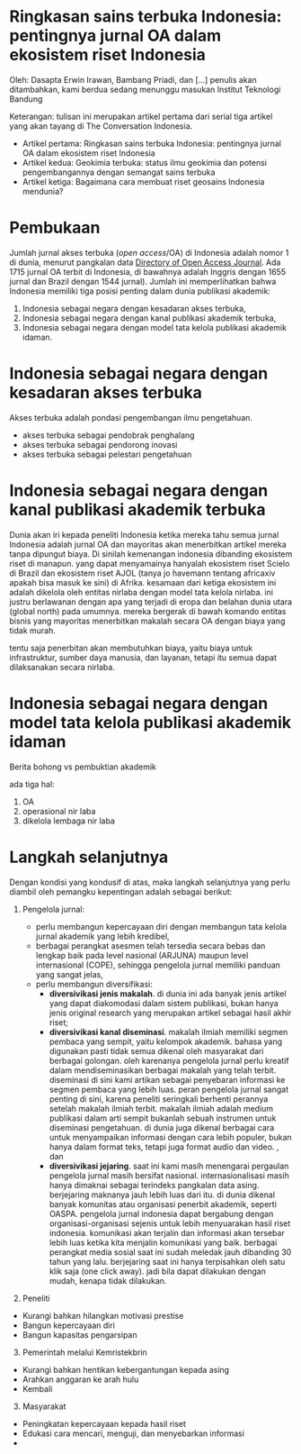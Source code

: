 Ringkasan sains terbuka Indonesia: pentingnya jurnal OA dalam ekosistem riset Indonesia
===

Oleh: 
Dasapta Erwin Irawan, Bambang Priadi, dan [...] penulis akan ditambahkan, kami berdua sedang menunggu masukan
Institut Teknologi Bandung

Keterangan: tulisan ini merupakan artikel pertama dari serial tiga artikel yang akan tayang di The Conversation Indonesia. 

- Artikel pertama: Ringkasan sains terbuka Indonesia: pentingnya jurnal OA dalam ekosistem riset Indonesia
- Artikel kedua: Geokimia terbuka: status ilmu geokimia dan potensi pengembangannya dengan semangat sains terbuka
- Artikel ketiga: Bagaimana cara membuat riset geosains Indonesia mendunia?


# Pembukaan

Jumlah jurnal akses terbuka (_open access_/OA) di Indonesia adalah nomor 1 di dunia, menurut pangkalan data [Directory of Open Access Journal](https://doaj.org/search?source=%7B%22query%22%3A%7B%22filtered%22%3A%7B%22filter%22%3A%7B%22bool%22%3A%7B%22must%22%3A%5B%7B%22term%22%3A%7B%22_type%22%3A%22journal%22%7D%7D%5D%7D%7D%2C%22query%22%3A%7B%22match_all%22%3A%7B%7D%7D%7D%7D%7D). Ada 1715 jurnal OA terbit di Indonesia, di bawahnya adalah Inggris dengan 1655 jurnal dan Brazil dengan 1544 jurnal). Jumlah ini memperlihatkan bahwa Indonesia memiliki tiga posisi penting dalam dunia publikasi akademik:

1. Indonesia sebagai negara dengan kesadaran akses terbuka,
2. Indonesia sebagai negara dengan kanal publikasi akademik terbuka, 
3. Indonesia sebagai negara dengan model tata kelola publikasi akademik idaman. 

# Indonesia sebagai negara dengan kesadaran akses terbuka 

Akses terbuka adalah pondasi pengembangan ilmu pengetahuan.  

- akses terbuka sebagai pendobrak penghalang
- akses terbuka sebagai pendorong inovasi
- akses terbuka sebagai pelestari pengetahuan 

# Indonesia sebagai negara dengan kanal publikasi akademik terbuka

Dunia akan iri kepada peneliti Indonesia ketika mereka tahu semua jurnal Indonesia adalah jurnal OA dan mayoritas akan menerbitkan artikel mereka tanpa dipungut biaya. Di sinilah kemenangan indonesia dibanding ekosistem riset di manapun. yang dapat menyamainya hanyalah ekosistem riset Scielo di Brazil dan ekosistem riset AJOL (tanya jo havemann tentang africaxiv apakah bisa masuk ke sini) di Afrika. kesamaan dari ketiga ekosistem ini adalah dikelola oleh entitas nirlaba dengan model tata kelola nirlaba. ini justru berlawanan dengan apa yang terjadi di eropa dan belahan dunia utara (global north) pada umumnya. mereka bergerak di bawah komando entitas bisnis yang mayoritas menerbitkan makalah secara OA dengan biaya yang tidak murah. 

tentu saja penerbitan akan membutuhkan biaya, yaitu biaya untuk infrastruktur, sumber daya manusia, dan layanan, tetapi itu semua dapat dilaksanakan secara nirlaba.


# Indonesia sebagai negara dengan model tata kelola publikasi akademik idaman 

Berita bohong vs pembuktian akademik

ada tiga hal:

1. OA
2. operasional nir laba
3. dikelola lembaga nir laba

# Langkah selanjutnya

Dengan kondisi yang kondusif di atas, maka langkah selanjutnya yang perlu diambil oleh pemangku kepentingan adalah sebagai berikut:

1. Pengelola jurnal: 
	- perlu membangun kepercayaan diri dengan membangun tata kelola jurnal akademik yang lebih kredibel, 
	- berbagai perangkat asesmen telah tersedia secara bebas dan lengkap baik pada level nasional (ARJUNA) maupun level internasional (COPE), sehingga pengelola jurnal memiliki panduan yang sangat jelas,
	- perlu membangun diversifikasi: 
		- **diversivikasi jenis makalah**. di dunia ini ada banyak jenis artikel yang dapat diakomodasi dalam sistem publikasi, bukan hanya jenis original research yang merupakan artikel sebagai hasil akhir riset; 
		- **diversivikasi kanal diseminasi**. makalah ilmiah memiliki segmen pembaca yang sempit, yaitu kelompok akademik. bahasa yang digunakan pasti tidak semua dikenal oleh masyarakat dari berbagai golongan. oleh karenanya pengelola jurnal perlu kreatif dalam mendiseminasikan berbagai makalah yang telah terbit. diseminasi di sini kami artikan sebagai penyebaran informasi ke segmen pembaca yang lebih luas. peran pengelola jurnal sangat penting di sini, karena peneliti seringkali berhenti perannya setelah makalah ilmiah terbit. makalah ilmiah adalah medium publikasi dalam arti sempit bukanlah sebuah instrumen untuk diseminasi pengetahuan. di dunia juga dikenal berbagai cara untuk menyampaikan informasi dengan cara lebih populer, bukan hanya dalam format teks, tetapi juga format audio dan video. , dan 
		- **diversivikasi jejaring**. saat ini kami masih menengarai pergaulan pengelola jurnal masih bersifat nasional. internasionalisasi masih hanya dimaknai sebagai terindeks pangkalan data asing. berjejaring maknanya jauh lebih luas dari itu. di dunia dikenal banyak komunitas atau organisasi penerbit akademik, seperti OASPA. pengelola jurnal indonesia dapat bergabung dengan organisasi-organisasi sejenis untuk lebih menyuarakan hasil riset indonesia. komunikasi akan terjalin dan informasi akan tersebar lebih luas ketika kita menjalin komunikasi yang baik. berbagai perangkat media sosial saat ini sudah meledak jauh dibanding 30 tahun yang lalu. berjejaring saat ini hanya terpisahkan oleh satu klik saja (one click away). jadi bila dapat dilakukan dengan mudah, kenapa tidak dilakukan. 

2. Peneliti

* Kurangi bahkan hilangkan motivasi prestise
* Bangun kepercayaan diri 
* Bangun kapasitas pengarsipan


3. Pemerintah melalui Kemristekbrin

* Kurangi bahkan hentikan kebergantungan kepada asing
* Arahkan anggaran ke arah hulu
* Kembali 


3. Masyarakat 

* Peningkatan kepercayaan kepada hasil riset
* Edukasi cara mencari, menguji, dan menyebarkan informasi
*  









